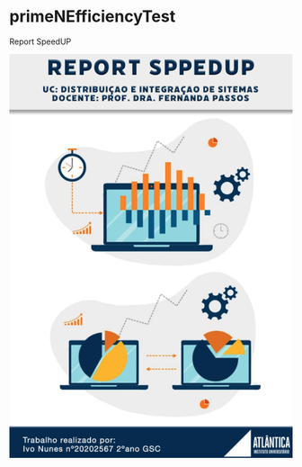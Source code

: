 # primeNEfficiencyTest
Report SpeedUP

![](https://github.com/inunes1904/primeNEfficiencyTest/blob/main/banner.png?raw=true)
